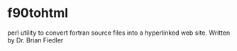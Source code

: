 # f90tohtml
perl utility to convert fortran source files into a hyperlinked web site. Written by Dr. Brian Fiedler
